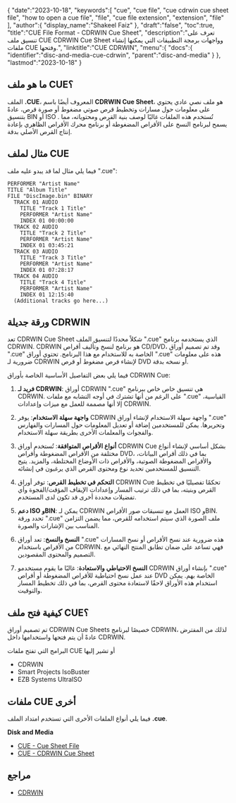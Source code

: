 {
   "date":"2023-10-18",
   "keywords":[
      "cue",
      "cue file",
      "cue cdrwin cue sheet file",
      "how to open a cue file",
      "file",
      "cue file extension",
      "extension",
      "file"
   ],
   "author":{
      "display_name":"Shakeel Faiz"
   },
   "draft":"false",
   "toc":true,
   "title":"CUE File Format - CDRWIN Cue Sheet",
   "description":"تعرف على تنسيق ملف CUE CDRWIN Cue Sheet وواجهات برمجة التطبيقات التي يمكنها إنشاء ملفات CUE وفتحها.",
   "linktitle":"CUE CDRWIN",
   "menu":{
      "docs":{
         "identifier":"disc-and-media-cue-cdrwin",
         "parent":"disc-and-media"
      }
   },
   "lastmod":"2023-10-18"
}

## ما هو ملف CUE؟

الملف **.CUE**، المعروف أيضًا باسم **CDRWIN Cue Sheet**، هو ملف نصي عادي يحتوي على معلومات حول مسارات وتخطيط قرص صوتي مضغوط أو صورة قرص، عادةً بتنسيق BIN أو ISO . تُستخدم هذه الملفات غالبًا لوصف بنية القرص ومحتوياته، مما يسمح لبرنامج النسخ على الأقراص المضغوطة أو برنامج محرك الأقراص الظاهري بإعادة إنتاج القرص الأصلي بدقة.

## مثال لملف CUE

فيما يلي مثال لما قد يبدو عليه ملف ".cue":

```
PERFORMER "Artist Name"
TITLE "Album Title"
FILE "DiscImage.bin" BINARY
  TRACK 01 AUDIO
    TITLE "Track 1 Title"
    PERFORMER "Artist Name"
    INDEX 01 00:00:00
  TRACK 02 AUDIO
    TITLE "Track 2 Title"
    PERFORMER "Artist Name"
    INDEX 01 03:45:21
  TRACK 03 AUDIO
    TITLE "Track 3 Title"
    PERFORMER "Artist Name"
    INDEX 01 07:28:17
  TRACK 04 AUDIO
    TITLE "Track 4 Title"
    PERFORMER "Artist Name"
    INDEX 01 12:15:40
  (Additional tracks go here...)
```

## ورقة جديلة CDRWIN

تعد CDRWIN Cue Sheet شكلاً محددًا لتنسيق الملف ".cue" الذي يستخدمه برنامج CDRWIN. CDRWIN هو برنامج لنسخ وتأليف أقراص CD/DVD، وقد تم تصميم أوراق ".cue" الخاصة به للاستخدام مع هذا البرنامج. تحتوي أوراق ".cue" هذه على معلومات ضرورية لـ CDRWIN لإنشاء قرص مضغوط أو قرص DVD أو نسخه بدقة.

فيما يلي بعض التفاصيل الأساسية الخاصة بأوراق CDRWIN Cue:

1. **فريد لـ CDRWIN**: أوراق CDRWIN ".cue" هي تنسيق خاص خاص ببرنامج CDRWIN. على الرغم من أنها تشترك في أوجه التشابه مع ملفات ".cue" القياسية، إلا أنها مصممة للعمل مع ميزات وإعدادات CDRWIN.
    
2. **واجهة سهلة الاستخدام**: يوفر CDRWIN واجهة سهلة الاستخدام لإنشاء أوراق ".cue" وتحريرها. يمكن للمستخدمين إضافة أو تعديل المعلومات حول المسارات والفهارس والفجوات والمعلمات الأخرى بطريقة سهلة الاستخدام.
    
3. **أنواع الأقراص المتوافقة**: تُستخدم أوراق CDRWIN Cue بشكل أساسي لإنشاء أنواع مختلفة من الأقراص المضغوطة وأقراص DVD، بما في ذلك أقراص البيانات، والأقراص المضغوطة الصوتية، والأقراص ذات الأوضاع المختلطة، والمزيد. يتيح التنسيق للمستخدمين تحديد نوع ومحتوى القرص الذي يرغبون في إنشائه.
    
4. **التحكم في تخطيط القرص**: توفر أوراق CDRWIN Cue تحكمًا تفصيليًا في تخطيط القرص وبنيته، بما في ذلك ترتيب المسار وإعدادات الإيقاف المؤقت/الفجوة وأي تفضيلات محددة أخرى قد تكون لدى المستخدم.
    
5. **دعم ISO وBIN**: يمكن لـ CDRWIN العمل مع تنسيقات صور الأقراص ISO وBIN. تحدد ورقة ".cue" ملف الصورة الذي سيتم استخدامه للقرص، مما يضمن التزامن المناسب بين الإشارات والصورة.
    
6. **النسخ والنسخ**: تعد أوراق ".cue" هذه ضرورية عند نسخ الأقراص أو نسخ المسارات من الأقراص باستخدام CDRWIN. فهي تساعد على ضمان تطابق المنتج النهائي مع التصميم والمحتوى المقصودين.
    
7. **النسخ الاحتياطي والاستعادة**: غالبًا ما يقوم مستخدمو CDRWIN بإنشاء أوراق ".cue" عند عمل نسخ احتياطية للأقراص المضغوطة أو أقراص DVD الخاصة بهم. يمكن استخدام هذه الأوراق لاحقًا لاستعادة محتوى القرص، بما في ذلك تخطيط المسار والتوقيت.

## كيفية فتح ملف CUE؟

تم تصميم أوراق CDRWIN Cue Sheets خصيصًا لبرنامج CDRWIN، لذلك من المفترض عادةً أن يتم فتحها واستخدامها داخل CDRWIN.

البرامج التي تفتح ملفات CUE أو تشير إليها

- CDRWIN
- Smart Projects IsoBuster
- EZB Systems UltraISO

## ملفات CUE أخرى

فيما يلي أنواع الملفات الأخرى التي تستخدم امتداد الملف **.cue**.

**Disk and Media**
- [CUE - Cue Sheet File](/disc-and-media/cue/)
- [CUE - CDRWIN Cue Sheet](/disc-and-media/cue-cdrwin/)

## مراجع
* [CDRWIN](https://en.wikipedia.org/wiki/CDRWIN)